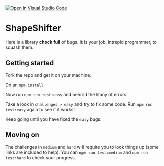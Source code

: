 [![Open in Visual Studio Code](https://classroom.github.com/assets/open-in-vscode-c66648af7eb3fe8bc4f294546bfd86ef473780cde1dea487d3c4ff354943c9ae.svg)](https://classroom.github.com/online_ide?assignment_repo_id=9630810&assignment_repo_type=AssignmentRepo)
# ShapeShifter

Here is a library **chock full** of bugs. It is your job, intrepid programmer, to squash them.

## Getting started

Fork the repo and get it on your machine.

Do an `npm install`.

Now run `npm run test:easy` and behold the litany of errors.

Take a look in `challenges > easy` and try to fix some code. Run `npm run test:easy` again to see if it works!

Keep going until you have fixed the `easy` bugs.

## Moving on

The challenges in `medium` and `hard` will require you to look things up (some links are included to help). You can `npm run test:medium` and `npm run test:hard` to check your progress.


